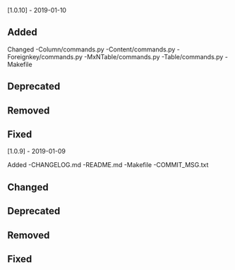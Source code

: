 [1.0.10] - 2019-01-10

Added
  -

Changed
  -Column/commands.py
  -Content/commands.py
  -Foreignkey/commands.py
  -MxNTable/commands.py
  -Table/commands.py
  -Makefile

Deprecated
  -

Removed
  -

Fixed
  -


[1.0.9] - 2019-01-09

Added
  -CHANGELOG.md
  -README.md
  -Makefile
  -COMMIT_MSG.txt

Changed
  -

Deprecated
  -

Removed
  -

Fixed
  -
